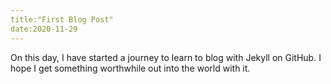 ```yaml
---
title:"First Blog Post"
date:2020-11-29
---
```

On this day, I have started a journey to learn to blog with Jekyll on GitHub.  I hope I get something worthwhile out into the world with it.
